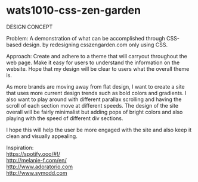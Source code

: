 wats1010-css-zen-garden
=======================

DESIGN CONCEPT

Problem: A demonstration of what can be accomplished through CSS-based design. by redesigning csszengarden.com only using CSS. 

Approach: Create and adhere to a theme that will carryout throughout the web page. Make it easy for users to understand the information on the website. Hope that my design will be clear to users what the overall theme is. 

As more brands are moving away from flat design, I want to create a site that uses more current design trends such as bold colors and gradients. I also want to play around with different parallax scrolling and having the scroll of each section move at different speeds. The design of the site overall will be fairly minimalist but adding pops of bright colors and also playing with the speed of different div sections. 

I hope this will help the user be more engaged with the site and also keep it clean and visually appealing. 

Inspiration: <br />
https://spotify.ooo/#!/  <br />
http://melanie-f.com/en/  <br />
http://www.adoratorio.com  <br />
http://www.symodd.com  <br />

